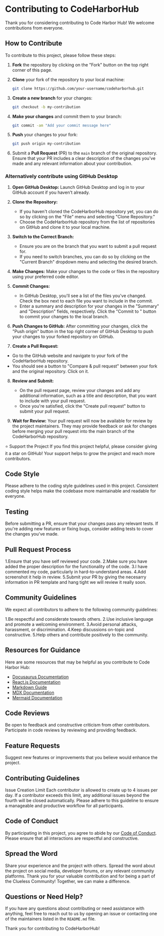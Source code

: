# Contributing to CodeHarborHub

Thank you for considering contributing to Code Harbor Hub! We welcome contributions from everyone.

## How to Contribute

To contribute to this project, please follow these steps:

1. **Fork** the repository by clicking on the "Fork" button on the top right corner of this page.
2. **Clone** your fork of the repository to your local machine:

    ```bash
    git clone https://github.com/your-username/codeharborhub.git
    ```

3. **Create a new branch** for your changes:

    ```bash
    git checkout -b my-contribution
    ```

4. **Make your changes** and commit them to your branch:

    ```bash
    git commit -am "Add your commit message here"
    ```

5. **Push** your changes to your fork:

    ```bash
    git push origin my-contribution
    ```

6. Submit a **Pull Request** (PR) to the `main` branch of the original repository. Ensure that your PR includes a clear description of the changes you've made and any relevant information about your contribution.

### Alternatively contribute using GitHub Desktop

1. **Open GitHub Desktop:**
   Launch GitHub Desktop and log in to your GitHub account if you haven't already.

2. **Clone the Repository:**
   - If you haven't cloned the CodeHarborHub repository yet, you can do so by clicking on the "File" menu and selecting "Clone Repository."
   - Choose the CodeHarborHub repository from the list of repositories on GitHub and clone it to your local machine.

3. **Switch to the Correct Branch:**
   - Ensure you are on the branch that you want to submit a pull request for.
   - If you need to switch branches, you can do so by clicking on the "Current Branch" dropdown menu and selecting the desired branch.

4. **Make Changes:**
   Make your changes to the code or files in the repository using your preferred code editor.

5. **Commit Changes:**
   - In GitHub Desktop, you'll see a list of the files you've changed. Check the box next to each file you want to include in the commit.
   - Enter a summary and description for your changes in the "Summary" and "Description" fields, respectively. Click the "Commit to <branch-name>" button to commit your changes to the local branch.

6. **Push Changes to GitHub:**
   After committing your changes, click the "Push origin" button in the top right corner of GitHub Desktop to push your changes to your forked repository on GitHub.

7. **Create a Pull Request:**
  - Go to the GitHub website and navigate to your fork of the CodeHarborHub repository.
  - You should see a button to "Compare & pull request" between your fork and the original repository. Click on it.

8. **Review and Submit:**
   - On the pull request page, review your changes and add any additional information, such as a title and description, that you want to include with your pull request.
   - Once you're satisfied, click the "Create pull request" button to submit your pull request.

9. **Wait for Review:**
    Your pull request will now be available for review by the project maintainers. They may provide feedback or ask for changes before merging your pull request into the main branch of the CodeHarborHub repository.

⭐️ Support the Project
If you find this project helpful, please consider giving it a star on GitHub! Your support helps to grow the project and reach more contributors.


## Code Style
Please adhere to the coding style guidelines used in this project. Consistent coding style helps make the codebase more maintainable and readable for everyone.


## Testing
Before submitting a PR, ensure that your changes pass any relevant tests. If you're adding new features or fixing bugs, consider adding tests to cover the changes you've made.


## Pull Request Process 
1.Ensure that you have self reviewed your code.
2.Make sure you have added the proper description for the functionality of the code.
3.I have commented my code, particularly in hard-to-understand areas.
4.Add screenshot it help in review.
5.Submit your PR by giving the necesarry information in PR template and hang tight we will review it really soon.


## Community Guidelines
We expect all contributors to adhere to the following community guidelines:

1.Be respectful and considerate towards others.
2.Use inclusive language and promote a welcoming environment.
3.Avoid personal attacks, harassment, or discrimination.
4.Keep discussions on-topic and constructive.
5.Help others and contribute positively to the community.


## Resources for Guidance
Here are some resources that may be helpful as you contribute to Code Harbor Hub:
- [Docusaurus Documentation](https://docusaurus.io/docs/docs-introduction)
- [React.js Documentation](https://legacy.reactjs.org/docs/getting-started.html)
- [Markdown Guide](https://www.markdownguide.org/)
- [MDX Documentation](https://mdxjs.com/docs/)
- [Mermaid Documentation](https://mermaid.js.org/)


## Code Reviews
Be open to feedback and constructive criticism from other contributors.
Participate in code reviews by reviewing and providing feedback.


## Feature Requests
Suggest new features or improvements that you believe would enhance the project.

## Contributing Guidelines
Issue Creation Limit
Each contributor is allowed to create up to 4 issues per day. If a contributor exceeds this limit, any additional issues beyond the fourth will be closed automatically.
Please adhere to this guideline to ensure a manageable and productive workflow for all participants.


## Code of Conduct
By participating in this project, you agree to abide by our [Code of Conduct](CODE_OF_CONDUCT.md). Please ensure that all interactions are respectful and constructive.


## Spread the Word
Share your experience and the project with others.
Spread the word about the project on social media, developer forums, or any relevant community platforms.
Thank you for your valuable contribution and for being a part of the Clueless Community! Together, we can make a difference. 


## Questions or Need Help?
If you have any questions about contributing or need assistance with anything, feel free to reach out to us by opening an issue or contacting one of the maintainers listed in the `README.md` file.

Thank you for contributing to CodeHarborHub!
